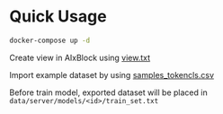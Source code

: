 # Quick Usage

```bash
docker-compose up -d
```
Create view in AIxBlock
using [view.txt](TokenClassify_NER/view.txt )

Import example dataset by using [samples_tokencls.csv](TokenClassify_NER/samples_tokencls.csv)


Before train model, exported dataset will be placed in `data/server/models/<id>/train_set.txt`
